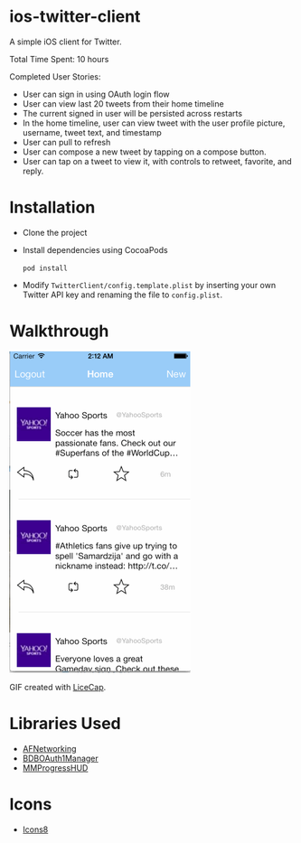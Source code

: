 ios-twitter-client
==========================

A simple iOS client for Twitter.

Total Time Spent: 10 hours

Completed User Stories:
- User can sign in using OAuth login flow
- User can view last 20 tweets from their home timeline
- The current signed in user will be persisted across restarts
- In the home timeline, user can view tweet with the user profile picture, username, tweet text, and timestamp
- User can pull to refresh
- User can compose a new tweet by tapping on a compose button.
- User can tap on a tweet to view it, with controls to retweet, favorite, and reply.

# Installation
- Clone the project
- Install dependencies using CocoaPods

  `` pod install ``
    
- Modify ``TwitterClient/config.template.plist`` by inserting your own Twitter API key and renaming the file to ``config.plist``.

# Walkthrough
![Video Walkthrough](https://raw.githubusercontent.com/kku1993/ios-twitter-client/walkthroughs/walkthrough.gif)

GIF created with [LiceCap](http://www.cockos.com/licecap/).

# Libraries Used
- [AFNetworking](http://afnetworking.com/)
- [BDBOAuth1Manager](https://github.com/bdbergeron/BDBOAuth1Manager)
- [MMProgressHUD](https://github.com/mutualmobile/MMProgressHUD)

# Icons
- [Icons8](http://icons8.com)
